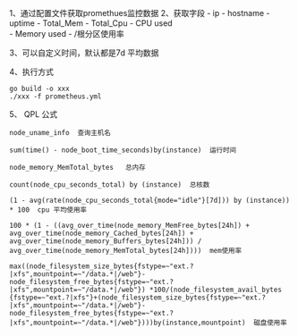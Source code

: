 1、通过配置文件获取promethues监控数据
2、获取字段
    - ip
    - hostname
    - uptime
    - Total_Mem
    - Total_Cpu
    - CPU used  
    - Memory used 
    - /根分区使用率

3、可以自定义时间，默认都是7d 平均数据

4、执行方式
```
go build -o xxx
./xxx -f prometheus.yml
```

5、 QPL 公式
```
node_uname_info  查询主机名

sum(time() - node_boot_time_seconds)by(instance)  运行时间

node_memory_MemTotal_bytes   总内存

count(node_cpu_seconds_total) by (instance)  总核数

(1 - avg(rate(node_cpu_seconds_total{mode="idle"}[7d])) by (instance)) * 100  cpu 平均使用率

100 * (1 - ((avg_over_time(node_memory_MemFree_bytes[24h]) + avg_over_time(node_memory_Cached_bytes[24h]) + avg_over_time(node_memory_Buffers_bytes[24h])) / avg_over_time(node_memory_MemTotal_bytes[24h])))  mem使用率

max((node_filesystem_size_bytes{fstype=~"ext.?|xfs",mountpoint=~"/data.*|/web"}-node_filesystem_free_bytes{fstype=~"ext.?|xfs",mountpoint=~"/data.*|/web"}) *100/(node_filesystem_avail_bytes {fstype=~"ext.?|xfs"}+(node_filesystem_size_bytes{fstype=~"ext.?|xfs",mountpoint=~"/data.*|/web"}-node_filesystem_free_bytes{fstype=~"ext.?|xfs",mountpoint=~"/data.*|/web"})))by(instance,mountpoint)  磁盘使用率
```